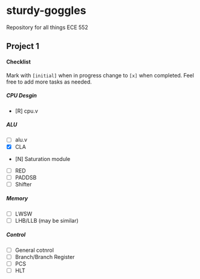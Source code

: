 # sturdy-goggles
Repository for all things ECE 552

## Project 1

#### Checklist
Mark with `[initial]` when in progress change to `[x]` when completed. Feel free to add more tasks as needed.

##### CPU Desgin
- [R] cpu.v

##### ALU
- [ ] alu.v
- [x] CLA
- [N] Saturation module
- [ ] RED
- [ ] PADDSB
- [ ] Shifter

##### Memory
- [ ] LWSW
- [ ] LHB/LLB (may be similar)

##### Control
- [ ] General cotnrol
- [ ] Branch/Branch Register
- [ ] PCS
- [ ] HLT
